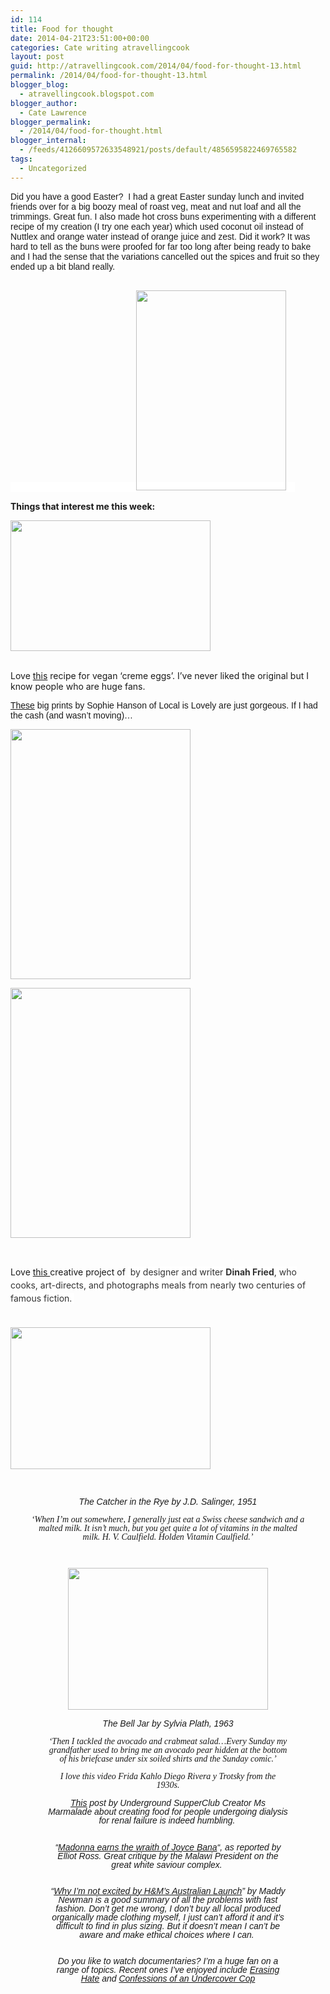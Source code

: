 ```yaml
---
id: 114
title: Food for thought
date: 2014-04-21T23:51:00+00:00
categories: Cate writing atravellingcook
layout: post
guid: http://atravellingcook.com/2014/04/food-for-thought-13.html
permalink: /2014/04/food-for-thought-13.html
blogger_blog:
  - atravellingcook.blogspot.com
blogger_author:
  - Cate Lawrence
blogger_permalink:
  - /2014/04/food-for-thought.html
blogger_internal:
  - /feeds/4126609572633548921/posts/default/4856595822469765582
tags:
  - Uncategorized
---
```

<span style="background-color: white; font-family: Arial, Helvetica, Verdana;">Did you have a good Easter?  I had a great Easter sunday lunch and invited friends over for a big boozy meal of roast veg, meat and nut loaf and all the trimmings. Great fun. I also made hot cross buns experimenting with a different recipe of my creation (I try one each year) which used coconut oil instead of Nuttlex and orange water instead of orange juice and zest. Did it work? It was hard to tell as the buns were proofed for far too long after being ready to bake and I had the sense that the variations cancelled out the spices and fruit so they ended up a bit bland really. 
  
<span style="background-color: white; font-family: Arial, Helvetica, Verdana;"><br />                                                 <a style="margin-left: 1em; margin-right: 1em; text-align: center;" href="http://4.bp.blogspot.com/-qfGT2D1frr0/U1Wf_YTSGRI/AAAAAAAAIoE/XNoW2Ydnc_0/s1600/IMG_20140420_111405.jpg"><img src="http://4.bp.blogspot.com/-qfGT2D1frr0/U1Wf_YTSGRI/AAAAAAAAIoE/XNoW2Ydnc_0/s1600/IMG_20140420_111405.jpg" alt="" width="240" height="320" border="0" /></a>

<b>Things that interest me this week:</b><b><br /> </b>


  <a  href="http://1.bp.blogspot.com/-ljl4BXwvpso/U1Wgg1oWI9I/AAAAAAAAIoM/Iog-vMpq6jY/s1600/DSC_2966-610x400.jpg"><img src="http://1.bp.blogspot.com/-ljl4BXwvpso/U1Wgg1oWI9I/AAAAAAAAIoM/Iog-vMpq6jY/s1600/DSC_2966-610x400.jpg" alt="" width="320" height="209" border="0" /></a>


<b><br /> </b>Love <a href="http://theeverydayveggie.com/vegan-creme-eggs/">this</a> recipe for vegan &#8216;creme eggs&#8217;. I&#8217;ve never liked the original but I know people who are huge fans. 

<span style="font-family: Arial, Helvetica, Verdana;"><a href="http://localislovely.bigcartel.com/">These</a> big prints by Sophie Hanson of Local is Lovely are just gorgeous. If I had the cash (and wasn&#8217;t moving)&#8230;


  <a  href="http://3.bp.blogspot.com/-UmwK5kH9wcw/U1WbCw1iPQI/AAAAAAAAIno/p4BsHhg_jOQ/s1600/flower+show+final2.jpg"><img src="http://3.bp.blogspot.com/-UmwK5kH9wcw/U1WbCw1iPQI/AAAAAAAAIno/p4BsHhg_jOQ/s1600/flower+show+final2.jpg" alt="" width="288" height="400" border="0" /></a>









  <a  href="http://2.bp.blogspot.com/-QwKfeF_4BrM/U1WbDeuJMKI/AAAAAAAAIns/gEP2HdiMjow/s1600/this+way+edited.jpg"><img src="http://2.bp.blogspot.com/-QwKfeF_4BrM/U1WbDeuJMKI/AAAAAAAAIns/gEP2HdiMjow/s1600/this+way+edited.jpg" alt="" width="288" height="400" border="0" /></a>


<span style="font-family: Arial, Helvetica, Verdana;"><br /> 
  
Love <a href="http://www.brainpickings.org/index.php/2014/04/16/fictitous-dishes-dinah-fried-book/">this </a>creative project of <span style="background-color: white; color: #333333; line-height: 21px;"> by designer and writer <strong style="background-color: white; color: #333333; line-height: 21px;">Dinah Fried</strong><span style="background-color: white; color: #333333; line-height: 21px;">, who cooks, art-directs, and photographs meals from nearly two centuries of famous fiction.<span style="background-color: white; color: #333333; line-height: 21px;"> <span style="font-family: Arial, Helvetica, Verdana;"><br /> <span style="background-color: white; color: #333333; line-height: 21px;"><br /> 


  <span style="font-family: Arial, Helvetica, Verdana;"><a  href="http://3.bp.blogspot.com/-JR67YZb-Q8k/U1WYu8WSXNI/AAAAAAAAInc/Jx55F7FSamE/s1600/fictitiousdishes_catcher.jpg"><img src="http://3.bp.blogspot.com/-JR67YZb-Q8k/U1WYu8WSXNI/AAAAAAAAInc/Jx55F7FSamE/s1600/fictitiousdishes_catcher.jpg" alt="" width="320" height="227" border="0" /></a>



  <span style="font-family: Arial, Helvetica, Verdana;"> 


<div style="font-family: ff-tisa-web-pro-1, ff-tisa-web-pro-2, serif; font-style: italic; line-height: 1em; margin: 15px; padding: 0px; text-align: center;">
  <span style="font-family: Arial, Helvetica, Verdana;"><em>The Catcher in the Rye by J.D. Salinger, 1951</em>


<div style="font-family: ff-tisa-web-pro-1, ff-tisa-web-pro-2, serif; font-style: italic; line-height: 1em; margin: 15px; padding: 0px; text-align: center;">
  <em>&#8216;When I’m out somewhere, I generally just eat a Swiss cheese sandwich and a malted milk. It isn’t much, but you get quite a lot of vitamins in the malted milk. H. V. Caulfield. Holden Vitamin Caulfield.&#8217;</em>



  <span style="font-family: Arial, Helvetica, Verdana;"> 



  <span style="font-family: Arial, Helvetica, Verdana;"><a  href="http://2.bp.blogspot.com/-ze64otWD_hU/U1WYi4MyYlI/AAAAAAAAInU/iSg1mJsNzYg/s1600/fictitiousdishes_belljar+(1).jpg"><span style="color: black;"><img src="http://2.bp.blogspot.com/-ze64otWD_hU/U1WYi4MyYlI/AAAAAAAAInU/iSg1mJsNzYg/s1600/fictitiousdishes_belljar+(1).jpg" alt="" width="320" height="227" border="0" /></a>


<div style="font-family: ff-tisa-web-pro-1, ff-tisa-web-pro-2, serif; font-style: italic; line-height: 1em; margin: 15px; padding: 0px; text-align: center;">
  <span style="font-family: Arial, Helvetica, Verdana;"><em>The Bell Jar by Sylvia Plath, 1963</em>


<div style="font-family: ff-tisa-web-pro-1, ff-tisa-web-pro-2, serif; font-style: italic; line-height: 1em; margin: 15px; padding: 0px; text-align: center;">
  <em>&#8216;Then I tackled the avocado and crabmeat salad&#8230;Every Sunday my grandfather used to bring me an avocado pear hidden at the bottom of his briefcase under six soiled shirts and the Sunday co</em><em>mic.&#8217;</em>









  I love this video <i>Frida Kahlo Diego Rivera y Trotsky </i>from the 1930s.





<span style="background-color: transparent; font-family: Arial, Helvetica, sans-serif; line-height: 14px;"><a href="http://www.msmarmitelover.com/2014/04/the-renal-diet-recipes.html">This</a> post by Underground SupperClub Creator Ms Marmalade about creating food for people undergoing dialysis for renal failure is indeed humbling<span style="background-color: transparent; font-family: ff-tisa-web-pro-1, ff-tisa-web-pro-2, serif; line-height: 14px;">. 
  
<span style="font-family: Arial, Helvetica, Verdana;"><br /> <span style="font-family: Arial, Helvetica, Verdana;">&#8220;<a href="http://www.theguardian.com/world/2013/apr/11/malawi-madonna">Madonna earns the wraith of Joyce Bana</a>&#8220;, as reported by Elliot Ross. Great critique by the Malawi President on the great white saviour complex. 
  
<span style="font-family: Arial, Helvetica, Verdana;"><br /> <span style="font-family: Arial, Helvetica, Verdana;">&#8220;<a href="http://junkee.com/bursting-the-hm-bubble/32205?utm_source=editorial&utm_medium=facebook&utm_campaign=32205">Why I&#8217;m not excited by H&M&#8217;s Australian Launch</a>&#8221; by Maddy Newman is a good summary of all the problems with fast fashion. Don&#8217;t get me wrong, I don&#8217;t buy all local produced organically made clothing myself, I just can&#8217;t afford it and it&#8217;s difficult to find in plus sizing. But it doesn&#8217;t mean I can&#8217;t be aware and make ethical choices where I can. 
  
<span style="font-family: Arial, Helvetica, Verdana;"><br /> <span style="font-family: Arial, Helvetica, Verdana;">Do you like to watch documentaries? I&#8217;m a huge fan on a range of topics. Recent ones I&#8217;ve enjoyed include <a href="http://en.wikipedia.org/wiki/Erasing_Hate">Erasing Hate</a> and <a href="http://topdocumentaryfilms.com/confessions-undercover-cop/">Confessions of an Undercover Cop</a>